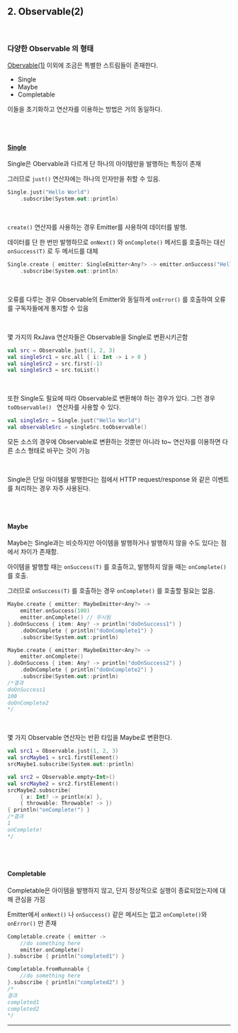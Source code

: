 ## 2.  Observable(2)

<br>

### 다양한 Observable 의 형태

[Obervable(1)](https://github.com/JJJoonngg/android-books/blob/main/%EC%95%84%ED%82%A4%ED%85%8D%EC%B2%98%EB%A5%BC%20%EC%95%8C%EC%95%84%EC%95%BC%20%EC%95%B1%EA%B0%9C%EB%B0%9C%EC%9D%B4%20%EB%B3%B4%EC%9D%B8%EB%8B%A4./Chatper3%20-%20RxJava%EC%99%80%20%ED%95%A8%EA%BB%98%ED%95%98%EB%8A%94%20%EB%B0%98%EC%9D%91%ED%98%95%20%ED%94%84%EB%A1%9C%EA%B7%B8%EB%9E%98%EB%B0%8D%20part%2002-1.md) 이외에 조금은 특별한 스트림들이 존재한다.

- Single
- Maybe
- Completable

이들을 초기화하고 연산자를 이용하는 방법은 거의 동일하다.

<br>

<br>

#### [**Single**](http://reactivex.io/documentation/single.html)

Single은 Obervable과 다르게 단 하나의 아이템만을 발행하는 특징이 존재

그러므로 `just()` 연산자에는 하나의 인자만을 취할 수 있음.

```kotlin
Single.just("Hello World")
    .subscribe(System.out::println)
```

<br>

`create()` 연산자를 사용하는 경우 Emitter를 사용하여 데이터를 발행. 

데이터를 단 한 번만 발행하므로 `onNext()` 와 `onComplete()` 메서드를 호출하는 대신 `onSuccess(T)` 로 두 메서드를 대체

```kotlin
Single.create { emitter: SingleEmitter<Any?> -> emitter.onSuccess("Hello") }
    .subscribe(System.out::println)
```

<br>

오류를 다루는 경우 Observable의 Emitter와 동일하게 `onError()` 를 호출하여 오류를 구독자들에게 통지할 수 있음

<br>

몇 가지의 RxJava 연산자들은  Observable을 Single로 변환시키곤함

```kotlin
val src = Observable.just(1, 2, 3)
val singleSrc1 = src.all { i: Int -> i > 0 }
val singleSrc2 = src.first(-1)
val singleSrc3 = src.toList()
```

<br>

또한 Single도 필요에 따라 Observable로 변환해야 하는 경우가 있다. 그런 경우 `toObservable() ` 연산자를 사용할 수 있다.

```kotlin
val singleSrc = Single.just("Hello World")
val observableSrc = singleSrc.toObservable()
```

모든 소스의 경우에 Observable로 변환하는 것뿐만 아니라 to~ 연산자를 이용하면 다른 소스 형태로 바꾸는 것이 가능

<br>

Single은 단일 아이템을 발행한다는 점에서 HTTP request/response 와 같은 이벤트를 처리하는 경우 자주 사용된다.

<br>

<br>

#### **Maybe**

Maybe는 Single과는 비슷하지만 아이템을 발행하거나 발행하지 않을 수도 있다는 점에서 차이가 존재함.

아이템을 발행할 때는 `onSuccess(T)` 를 호출하고, 발행하지 않을 때는 `onComplete()` 를 호출.

그러므로 `onSuccess(T)` 를 호출하는 경우 `onComplete()` 를 호출할 필요는 없음.

```kotlin
Maybe.create { emitter: MaybeEmitter<Any?> ->
    emitter.onSuccess(100)
    emitter.onComplete() // 무시됨
}.doOnSuccess { item: Any? -> println("doOnSuccess1") }
    .doOnComplete { println("doOnComplete1") }
    .subscribe(System.out::println)

Maybe.create { emitter: MaybeEmitter<Any?> ->
    emitter.onComplete()
}.doOnSuccess { item: Any? -> println("doOnSuccess2") }
    .doOnComplete { println("doOnComplete2") }
    .subscribe(System.out::println)
/*결과
doOnSuccess1
100
doOnComplete2
*/
```

<br>

몇 가지 Observable 연산자는 반환 타입을 Maybe로 변환한다.

```kotlin
val src1 = Observable.just(1, 2, 3)
val srcMaybe1 = src1.firstElement()
srcMaybe1.subscribe(System.out::println)

val src2 = Observable.empty<Int>()
val srcMaybe2 = src2.firstElement()
srcMaybe2.subscribe(
    { x: Int? -> println(x) },
    { throwable: Throwable? -> })
{ println("onComplete!") }
/*결과
1
onComplete!
*/
```

<br>

<br>

#### **Completable**

Completable은 아이템을 발행하지 않고, 단지 정상적으로 실행이 종료되었는지에 대해 관심을 가짐

Emitter에서 `onNext()` 나 `onSuccess()` 같은 메서드는 없고 `onComplete()`와 `onError()` 만 존재

```kotlin
Completable.create { emitter ->
    //do something here
    emitter.onComplete()
}.subscribe { println("completed1") }

Completable.fromRunnable {
    //do something here
}.subscribe { println("completed2") }
/*
결과
completed1
completed2
*/
```



---

